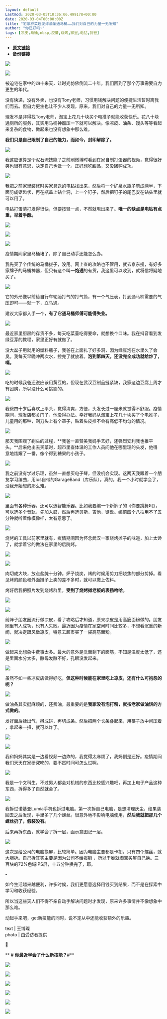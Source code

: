 ```yaml
---
layout: default
Lastmod: 2020-03-05T10:36:06.499178+00:00
date: 2020-03-04T00:00:00Z
title: "宅家种菜理发炸油条通马桶……我们对自己的力量一无所知"
author: "你还好吗☞"
tags: [凉皮,马桶,nbsp,疫情,烧烤,家里,电钻,我爸]
---
```


* [**原文链接**](https://mp.weixin.qq.com/s/dzsxgYsJbug_9_bwHqQqeg)
* [**备份链接**](http://archive.ph/omUkl)


![](/images/post/61bd88e046f1ae3823143bd0047926f5.jpg)

![](/images/post/f4a9eac5e7d151b63442f0d21fd88213.jpg)

被迫宅在家中的四十来天，让时光仿佛倒流二十年，我们回到了那个万事需要自力更生的年代。

没有快递，没有外卖，也没有Tony老师，习惯用钱解决问题的便捷生活暂时离我们而去。但自力更生也让不少人发现，原来，我们对自己的力量一无所知。

理发不是非得找Tony老师，淘宝上花几十块买个电推子就能收获快乐。花八十块通厕所的服务，其实用马桶神器压一下就可以解决。像凉皮、油条、馒头等等看起来复杂的食物，做起来也没有想象中那么难。

**我们只是自己限制了自己的能力，而如今，封印解除了。**

![](/images/post/41728fe5b2a3140cedd5280c7d7eb372.jpg)

我这应该算是个泥石流技能？之前刷微博时看到在家自制打蛋器的视频，觉得很好笑也很有意思，决定自己也做一个。正好想吃甜品，又没团购成功。  

![](/images/post/f812b542642931bd1bf434a3af21c5a9.jpg)

我把之前家里装修时买家具送的电钻找出来，然后将一个矿泉水瓶子剪成两半，下面剪成锯齿状，再在瓶盖上钻个洞，上一个钉子，然后把钉子的尾巴安在钻头里就可以用了。

电钻打蛋清打发得很快，但要按轻一点，不然就甩出来了。**唯一的缺点是电钻有点重，举着手酸。**

![](/images/post/c69228d5441aeae737b54888c05957fe.jpg)

![](/images/post/e85c67269484a7fdacff990a476c5364.jpg)

![](/images/post/6a06181583c7adc31b755e6577a51839.jpg)

疫情期间家里马桶堵了，除了自己动手还能怎么办。  

我先买了个传统的马桶拔子，没用。网上查的攻略也不管用，就去京东搜，有好多家牌子的马桶神器，但只有这个叫**一炮通**的有货，我这里可以收到，就将信将疑地买了。

![](/images/post/928cbc121bf091e9ffcc53523467c808.jpg)

它的外形像以前给自行车轮胎打气的打气筒，有一个气压表，打到通马桶需要的气压即可——就一下，立马通。

建议大家都入手一个，**有了它通马桶师傅可能得失业。**

![](/images/post/ec6cfb39b6b00343380744302988eb72.jpg)

最近家里厨房的存货不多，每天吃菜薹吃得要命，就想换个口味。我在抖音看到发绿豆芽的教程，家里正好有就做了。  

没大盆子用就用的塑料瓶子，我爸在上面扎了好多洞，因为绿豆泡在水里久了会臭。我每天早晚冲两次水，控完了就放着。**泡到第四天，还没完全成功就给炒了，嗝。**

![](/images/post/91a24710c2cb3a7f9aecd4594705fef0.jpg)

吃的时候我爸还说应该用黄豆的，但现在武汉豆制品挺紧缺，我家这边豆腐上周才有团购，所以没什么可挑剔的。

![](/images/post/e3b23e848868b145b58f89556f4c8f41.jpg)

我爸四十岁后喜欢上平头，觉得清爽，方便，头发长过一厘米就觉得不舒服。疫情期间，理发店都关门了，他没得办法。幸好我妈从淘宝上花几十块买了个电推子，儿童用的那种，剃刀头上有个罩子，贴着头皮推不会有高低不均匀的情况。  

![](/images/post/5a8cade61ef64e36122ac4a9a23c612a.jpg)

那天我围观了剃头的过程，**我爸一直赞美我妈手艺好，还强烈安利我也推平头。**后来他出去买菜时，超市里查体温的工作人员问他在哪里理的头发，他得意地炫耀了一番，像个得到糖果的小孩子。

![](/images/post/9593ef0e3eb55139b6ef1144c2bad201.jpg)

我之前没有学过乐理，虽然一直想买电子琴，但没机会实现。这两天我跟着一个朋友学习编曲，用ios自带的GarageBand（库乐队），真的，我一个小时就学会了，没我开始想的那么难。  

![](/images/post/c0c00cdec103c876d2a79badc2876bd9.jpg)

里面有各种乐器，还可以选智能乐器。比如我要编一个新裤子的《你要跳舞吗》，可以选多个音轨，先加入鼓，然后再选贝斯，吉他，键盘。编前四个八拍用不了五分钟就听着像模像样，太有意思了。

![](/images/post/d173c8f2d7953d2cad150b431c9170ea.jpg)

烧烤的工具以前家里就有，疫情期间因为怀念武汉一家烧烤摊子的味道，加上太馋了，就学着它的做法在家里的后院烤。  

![](/images/post/8c02c1515424abce22042e74210314ee.jpg)

![](/images/post/22c962a5550336b7746ec782667fea6d.jpg)

肉切成大块，放点盐腌十分钟。炉子烧炭，烤的时候用剪刀把烧焦的部分剪掉。看见烤的颜色和外面摊子上卖的差不多时，就可以撒上佐料。

烤好后我把照片发到烧烤群里，**受到了烧烤摊老板的表扬哈哈。**

![](/images/post/a129beb807f252f397977efaff544d2e.jpg)

![](/images/post/0544781f92bb3e205a0b2fb4d3631110.jpg)

前阵子朋友圈流行做凉皮，看了攻略后才知道，原来凉皮是用高筋面粉做的。朋友圈里有人成功，也有人失败。最近因为疫情在家空闲时间比较多，不想看沉重的新闻，就决定跟风做凉皮，特意去超市买了一袋高筋面粉。  

![](/images/post/14fdd78392cf98108567eeb294a1538f.jpg)

做起来比想象中费事太多。最大的意外是洗面剩下的面筋，不知是温度太低了，还是里面水分太多，酵母发酵不好，孔眼没发起来。

![](/images/post/6375296d723cd97a61891d4cc7643971.jpg)

虽然不如一些凉皮店做得好吃，**但这种时候能在家里吃上凉皮，还有什么可抱怨的呢？**

![](/images/post/5db25969fbf1eb979fcc131a4b111419.jpg)

做油条其实挺麻烦的，还费油，最重要的是**我家没有泡打粉，就按老家做油饼的方式做的**。

发好面后揉出气，擀成饼，再切成条。然后把两个长条叠起来，用筷子放中间压着 ，拿起来一扭，就可以炸了。

![](/images/post/cc43ed7c98ac1c28a487fb271bec375a.jpg)

![](/images/post/c0c35904796bccffac651b3c73955f3c.jpg)

我和妈妈其实是一边看视频一边炸的，我觉得太麻烦了，我妈倒是还好。疫情期间我们天天在家研究吃的，要不然时间可怎么过啊。

![](/images/post/26635dccde40f8e2d5814e8f5035f62b.jpg)

我是一个文科生，不过男人都会对机械的东西比较感兴趣吧，再加上电子产品这种东西，拆得多了自然就会了。  

![](/images/post/ca02f40f06f5aec745a114dfabecba2f.jpg)

我拆过诺基亚Lumia手机也拆过电脑。第一次拆自己电脑，是想清理灰尘，结果装回去之后发现，手里多了几个螺丝。很意外地不影响电脑使用，**然后我就把那几个螺丝扔了，假装没有。**

后来再拆东西，就学会了拆一层，画示意图记一层。

![](/images/post/4a556a9f09e6b9dfcf1e29cc13afe693.jpg)

这次是给公司的电脑换屏，比较简单。因为电脑主要都是卡扣，只有四个螺丝，就大胆拆。自己拆其实主要是因为公司不给报销 ，所以干脆就淘宝买屏自己换。三百块的72%色域IPS屏，十五分钟换完了，耶。

**\-**

如今生活越来越便利，许多时候，我们更愿意选择用钱买到结果，而不是在探索中学习和收获经验。

所以当这些天人们不得不亲自动手解决问题时才发现，原来许多事情并不像想象中那么难。

动起手来吧，get新技能的同时，说不定从中还能收获额外的乐趣。

text | 王博璨  
photo | 由受访者提供

💬

** # ****你最近学会了什么新技能？****#**

![](/images/post/7912b70e12b2eea198462f87150f5a9a.jpg)

![](/images/post/f7b8e4f2652a164d4705427397dfd19b.jpg)

![](/images/post/6e5225e0985a79de7a8591c347351cdf.jpg)

[![](/images/post/e12b84c65e59feecf60f43d0529c1b2f.jpg)](http://mp.weixin.qq.com/s?__biz=MzUzMjk1OTk0MA==&mid=2247521542&idx=1&sn=8d4d47bbc2597d1b9f491298da6c56b3&chksm=faa992adcdde1bbb7fb630f50e559f705ce87255223ac38f9b35acefe88c59f42214b30b000b&scene=21#wechat_redirect)

[![](/images/post/1ac4a1db4edea6c83c2cb3365c251869.jpg)](http://mp.weixin.qq.com/s?__biz=MzUzMjk1OTk0MA==&mid=2247521516&idx=1&sn=6f009ab60ac4e63bc931a527def4710e&chksm=faa99347cdde1a516cabb88ca8034109123ee64c8af653fb3016b60ec0cbec93fec18e52e490&scene=21#wechat_redirect)

![](/images/post/0bf8e8efd6e7e193a616f7290984caa4.jpg)

